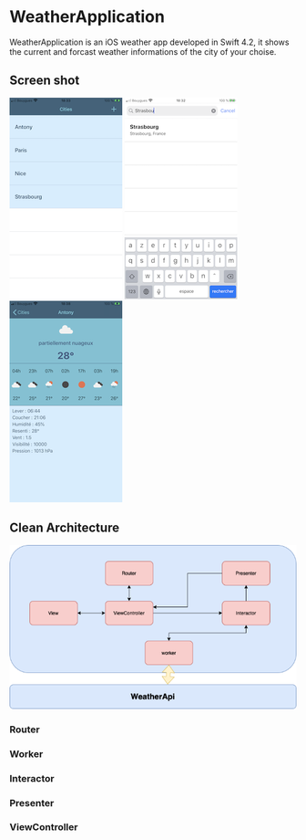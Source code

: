 # WeatherApplication
WeatherApplication is an iOS weather app developed in Swift 4.2, it shows the current and forcast weather informations of the city of your choise.  

## Screen shot
![img1](./images/img3.PNG?raw=true "Cities")
![img2](./images/img2.PNG?raw=true "Add city")
![img3](./images/img1.PNG?raw=true "Weather")

## Clean Architecture
![cleanArchi](./images/clean_architecture.png)
### Router
### Worker
### Interactor
### Presenter
### ViewController


